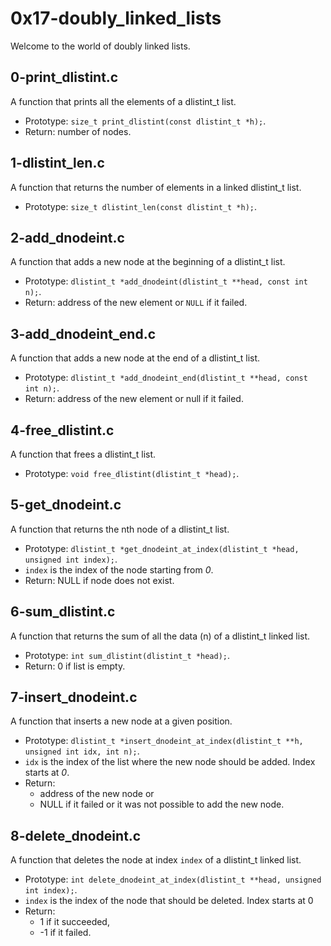# 0x17-doubly_linked_lists

Welcome to the world of doubly linked lists.

## 0-print_dlistint.c

A function that prints all the elements of a dlistint_t list.

- Prototype: ``` size_t print_dlistint(const dlistint_t *h); ```.
- Return: number of nodes.


## 1-dlistint_len.c

A function that returns the number of elements in a linked dlistint_t list.

- Prototype: ``` size_t dlistint_len(const dlistint_t *h); ```.

## 2-add_dnodeint.c

A function that adds a new node at the beginning of a dlistint_t list.

- Prototype: ``` dlistint_t *add_dnodeint(dlistint_t **head, const int n); ```.
- Return: address of the new element or ``` NULL ``` if it failed.

## 3-add_dnodeint_end.c

A function that adds a new node at the end of a dlistint_t list.

- Prototype: ``` dlistint_t *add_dnodeint_end(dlistint_t **head, const int n); ```.
- Return: address of the new element or null if it failed.

## 4-free_dlistint.c

A function that frees a dlistint_t list.

- Prototype: ``` void free_dlistint(dlistint_t *head); ```.

## 5-get_dnodeint.c

A function that returns the nth node of a dlistint_t list.

- Prototype: ``` dlistint_t *get_dnodeint_at_index(dlistint_t *head, unsigned int index); ```.
- ``` index ``` is the index of the node starting from *0*.
- Return: NULL if node does not exist.

## 6-sum_dlistint.c

A function that returns the sum of all the data (n) of a dlistint_t linked list.

- Prototype: ``` int sum_dlistint(dlistint_t *head); ```.
- Return: 0 if list is empty.

## 7-insert_dnodeint.c

A function that inserts a new node at a given position.

- Prototype: ``` dlistint_t *insert_dnodeint_at_index(dlistint_t **h, unsigned int idx, int n); ```.
- ``` idx ``` is the index of the list where the new node should be added. Index starts at *0*.
- Return:
	- address of the new node or
	- NULL if it failed or it was not possible to add the new node.

## 8-delete_dnodeint.c

A function that deletes the node at index ``` index ``` of a dlistint_t linked list.

- Prototype: ``` int delete_dnodeint_at_index(dlistint_t **head, unsigned int index); ```.
- ``` index ``` is the index of the node that should be deleted. Index starts at 0
- Return:
	- 1 if it succeeded,
	- -1 if it failed.
